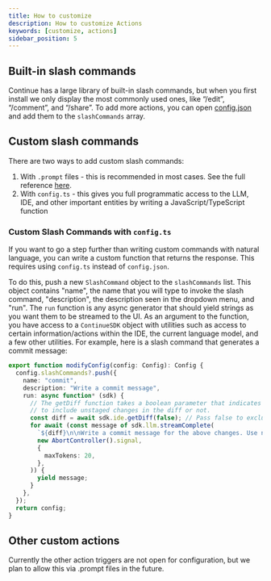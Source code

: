```yaml
---
title: How to customize
description: How to customize Actions
keywords: [customize, actions]
sidebar_position: 5
---
```


## Built-in slash commands

Continue has a large library of built-in slash commands, but when you first install we only display the most commonly used ones, like “/edit”, “/comment”, and “/share”. To add more actions, you can open [config.json](../reference.md) and add them to the `slashCommands` array.

## Custom slash commands

There are two ways to add custom slash commands:

1. With `.prompt` files - this is recommended in most cases. See the full reference [here](../customize/deep-dives/prompt-files.md).
2. With `config.ts` - this gives you full programmatic access to the LLM, IDE, and other important entities by writing a JavaScript/TypeScript function

### Custom Slash Commands with `config.ts`

<!-- TODO: We need a config.ts reference -->
<!-- :::tip[config.ts]
Before adding a custom slash command, we recommend reading the [introduction to `config.ts`](../customize/deep-dives/ways-to-configure.md).
::: -->

If you want to go a step further than writing custom commands with natural language, you can write a custom function that returns the response. This requires using `config.ts` instead of `config.json`.

To do this, push a new `SlashCommand` object to the `slashCommands` list. This object contains "name", the name that you will type to invoke the slash command, "description", the description seen in the dropdown menu, and "run". The `run` function is any async generator that should yield strings as you want them to be streamed to the UI. As an argument to the function, you have access to a `ContinueSDK` object with utilities such as access to certain information/actions within the IDE, the current language model, and a few other utilities. For example, here is a slash command that generates a commit message:

```typescript title="config.ts"
export function modifyConfig(config: Config): Config {
  config.slashCommands?.push({
    name: "commit",
    description: "Write a commit message",
    run: async function* (sdk) {
      // The getDiff function takes a boolean parameter that indicates whether
      // to include unstaged changes in the diff or not.
      const diff = await sdk.ide.getDiff(false); // Pass false to exclude unstaged changes
      for await (const message of sdk.llm.streamComplete(
        `${diff}\n\nWrite a commit message for the above changes. Use no more than 20 tokens to give a brief description in the imperative mood (e.g. 'Add feature' not 'Added feature'):`,
        new AbortController().signal,
        {
          maxTokens: 20,
        },
      )) {
        yield message;
      }
    },
  });
  return config;
}
```
<!-- TODO: We need a config.ts reference -->
<!-- For full `config.ts` reference, see [here](reference/config-ts.md). -->

## Other custom actions

Currently the other action triggers are not open for configuration, but we plan to allow this via .prompt files in the future.

<!-- For any actions defined in a .prompt file, you can [configure a specific model](TODO). -->
